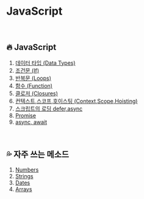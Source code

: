 # JavaScript

<br>

## :fire: JavaScript 

1. [데이터 타입 (Data Types)](https://github.com/yonghap/JavaScript/blob/main/posts/basics/datatype.md)
2. [조건문 (If)](https://github.com/yonghap/JavaScript/blob/main/posts/basics/if.md)
3. [반복문 (Loops)](https://github.com/yonghap/JavaScript/blob/main/posts/basics/loops.md)
4. [함수 (Function)](https://github.com/yonghap/JavaScript/blob/main/posts/basics/function.md)
5. [클로저 (Closures)](https://github.com/yonghap/JavaScript/blob/main/posts/basics/closures.md)
6. [컨텍스트,스코프,호이스팅 (Context,Scope,Hoisting)](https://github.com/yonghap/JavaScript/blob/main/posts/basics/context.md)
7. [스크립트의 로딩 defer,async](https://github.com/yonghap/JavaScript/blob/main/posts/basics/deferasync.md)
8. [Promise](https://github.com/yonghap/JavaScript/blob/main/posts/basics/promise.md)
9. [async, await](https://github.com/yonghap/JavaScript/blob/main/posts/basics/asyncawait.md)


<br>

## :sweat_drops: 자주 쓰는 메소드

1. [Numbers](https://github.com/yonghap/JavaScript/blob/main/posts/method/01.numbers.md)
2. [Strings](https://github.com/yonghap/JavaScript/blob/main/posts/method/02.strings.md)
3. [Dates](https://github.com/yonghap/JavaScript/blob/main/posts/method/03.dates.md)
4. [Arrays](https://github.com/yonghap/JavaScript/blob/main/posts/method/04.arrays.md)
